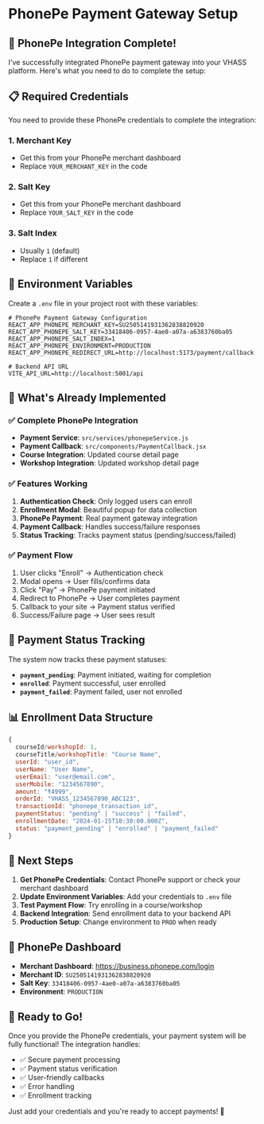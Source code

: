# PhonePe Payment Gateway Setup

## 🚀 PhonePe Integration Complete!

I've successfully integrated PhonePe payment gateway into your VHASS platform. Here's what you need to do to complete the setup:

## 📋 Required Credentials

You need to provide these PhonePe credentials to complete the integration:

### 1. **Merchant Key**
- Get this from your PhonePe merchant dashboard
- Replace `YOUR_MERCHANT_KEY` in the code

### 2. **Salt Key**
- Get this from your PhonePe merchant dashboard
- Replace `YOUR_SALT_KEY` in the code

### 3. **Salt Index**
- Usually `1` (default)
- Replace `1` if different

## 🔧 Environment Variables

Create a `.env` file in your project root with these variables:

```env
# PhonePe Payment Gateway Configuration
REACT_APP_PHONEPE_MERCHANT_KEY=SU2505141931362838820920
REACT_APP_PHONEPE_SALT_KEY=33418406-0957-4ae0-a07a-a6383760ba05
REACT_APP_PHONEPE_SALT_INDEX=1
REACT_APP_PHONEPE_ENVIRONMENT=PRODUCTION
REACT_APP_PHONEPE_REDIRECT_URL=http://localhost:5173/payment/callback

# Backend API URL
VITE_API_URL=http://localhost:5001/api
```

## 🎯 What's Already Implemented

### ✅ **Complete PhonePe Integration**
- **Payment Service**: `src/services/phonepeService.js`
- **Payment Callback**: `src/components/PaymentCallback.jsx`
- **Course Integration**: Updated course detail page
- **Workshop Integration**: Updated workshop detail page

### ✅ **Features Working**
1. **Authentication Check**: Only logged users can enroll
2. **Enrollment Modal**: Beautiful popup for data collection
3. **PhonePe Payment**: Real payment gateway integration
4. **Payment Callback**: Handles success/failure responses
5. **Status Tracking**: Tracks payment status (pending/success/failed)

### ✅ **Payment Flow**
1. User clicks "Enroll" → Authentication check
2. Modal opens → User fills/confirms data
3. Click "Pay" → PhonePe payment initiated
4. Redirect to PhonePe → User completes payment
5. Callback to your site → Payment status verified
6. Success/Failure page → User sees result

## 🔄 Payment Status Tracking

The system now tracks these payment statuses:

- **`payment_pending`**: Payment initiated, waiting for completion
- **`enrolled`**: Payment successful, user enrolled
- **`payment_failed`**: Payment failed, user not enrolled

## 📊 Enrollment Data Structure

```javascript
{
  courseId/workshopId: 1,
  courseTitle/workshopTitle: "Course Name",
  userId: "user_id",
  userName: "User Name",
  userEmail: "user@email.com",
  userMobile: "1234567890",
  amount: "₹4999",
  orderId: "VHASS_1234567890_ABC123",
  transactionId: "phonepe_transaction_id",
  paymentStatus: "pending" | "success" | "failed",
  enrollmentDate: "2024-01-15T10:30:00.000Z",
  status: "payment_pending" | "enrolled" | "payment_failed"
}
```

## 🚀 Next Steps

1. **Get PhonePe Credentials**: Contact PhonePe support or check your merchant dashboard
2. **Update Environment Variables**: Add your credentials to `.env` file
3. **Test Payment Flow**: Try enrolling in a course/workshop
4. **Backend Integration**: Send enrollment data to your backend API
5. **Production Setup**: Change environment to `PROD` when ready

## 🔗 PhonePe Dashboard

- **Merchant Dashboard**: https://business.phonepe.com/login
- **Merchant ID**: `SU2505141931362838820920`
- **Salt Key**: `33418406-0957-4ae0-a07a-a6383760ba05`
- **Environment**: `PRODUCTION`

## 🎉 Ready to Go!

Once you provide the PhonePe credentials, your payment system will be fully functional! The integration handles:

- ✅ Secure payment processing
- ✅ Payment status verification
- ✅ User-friendly callbacks
- ✅ Error handling
- ✅ Enrollment tracking

Just add your credentials and you're ready to accept payments! 🚀
